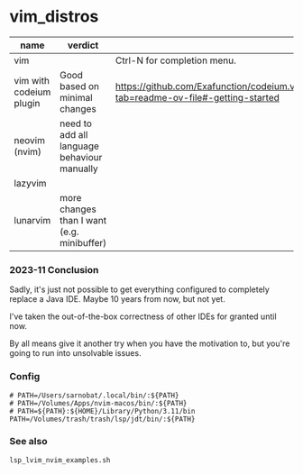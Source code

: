 # vim_distros

|name | verdict |  |
|---|---|----|
|vim |  | Ctrl-N for completion menu.|
| vim with codeium plugin | Good based on minimal changes | https://github.com/Exafunction/codeium.vim?tab=readme-ov-file#-getting-started |  
|neovim (nvim) | need to add all language behaviour manually |  |
|lazyvim |  |  |
|lunarvim | more changes than I want (e.g. minibuffer) |  |

### 2023-11 Conclusion
Sadly, it's just not possible to get everything configured to completely replace a Java IDE. Maybe 10 years from now, but not yet.

I've taken the out-of-the-box correctness of other IDEs for granted until now.

By all means give it another try when you have the motivation to, but you're going to run into unsolvable issues.


### Config
```
# PATH=/Users/sarnobat/.local/bin/:${PATH}
# PATH=/Volumes/Apps/nvim-macos/bin/:${PATH}
# PATH=${PATH}:${HOME}/Library/Python/3.11/bin
PATH=/Volumes/trash/trash/lsp/jdt/bin/:${PATH}
```

### See also

```lsp_lvim_nvim_examples.sh```
